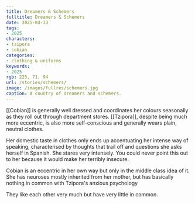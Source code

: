 ```yaml
---
title: Dreamers & Schemers
fulltitle: Dreamers & Schemers
date: 2025-04-13
tags:
- 2025
characters:
- tzipora
- cobian
categories:
- clothing & uniforms
keywords:
- 2025
rgb: 225, 71, 94
url: /stories/schemers/
image: /images/fullres/schemers.jpg
caption: A country of dreamers and schemers.
---
```

[[Cobian]] is generally well dressed and coordinates her colours seasonally as they roll out through department stores. [[Tzipora]], despite being much more eccentric, is also more self-conscious and generally wears plain, neutral clothes.

Her domestic taste in clothes only ends up accentuating her intense way of speaking, characterised by thoughts that trail off and questions she asks herself in Spanish. She stares very intensely. You could never point this out to her because it would make her terribly insecure.

Cobian is an eccentric in her own way but only in the middle class idea of it. She has neuroses mostly inherited from her mother, but has basically nothing in common with Tzipora's anxious psychology

They like each other very much but have very little in common.